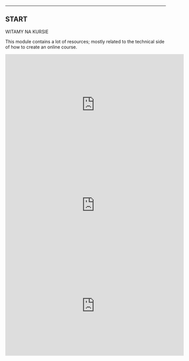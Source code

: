 
---
START
---

WITAMY NA KURSIE

This module contains a lot of resources; mostly related to the technical side of how to create an online course. 

<div class="container">
<div class="row">
  <div class="col-md-4"><iframe width="560" height="315" src="https://www.youtube.com/embed/4VNWOjHmulM" frameborder="0" allow="autoplay; encrypted-media" allowfullscreen></iframe></div>
  <div class="col-md-4"><iframe width="560" height="315" src="https://www.youtube.com/embed/pLbg2p6scQY" frameborder="0" allow="autoplay; encrypted-media" allowfullscreen></iframe></div>
  <div class="col-md-4"><iframe width="560" height="315" src="https://www.youtube.com/embed/Rq9bMivLDQg" frameborder="0" allow="autoplay; encrypted-media" allowfullscreen></iframe></div>
</div>
</div>  
